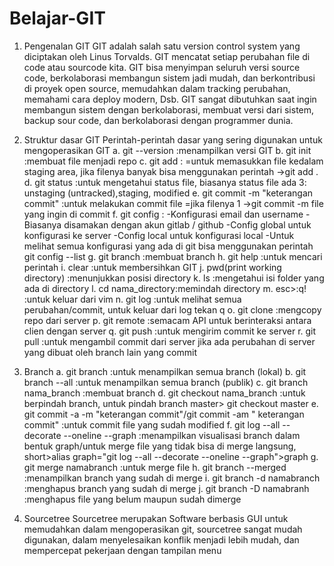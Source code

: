 # Belajar-GIT
1. Pengenalan GIT
    GIT adalah salah satu version control system yang diciptakan oleh Linus Torvalds. GIT mencatat setiap perubahan file di code atau sourcode kita. GIT bisa menyimpan seluruh versi source code, berkolaborasi membangun sistem jadi mudah, dan berkontribusi di proyek open source, memudahkan dalam tracking perubahan, memahami cara deploy modern, Dsb. GIT sangat dibutuhkan saat ingin membangun sistem dengan berkolaborasi, membuat versi dari sistem, backup sour code, dan berkolaborasi dengan programmer dunia.

2. Struktur dasar GIT
    Perintah-perintah dasar yang sering digunakan untuk mengoperasikan GIT
    a. git --version :menampilkan versi GIT
	b. git init :membuat file menjadi repo
	c. git add :  =untuk memasukkan file kedalam staging area, jika filenya banyak bisa menggunakan perintah   ->git add . 
	d. git status :untuk mengetahui status file, biasanya status file ada 3: unstaging (untracked),staging, modified
	e. git commit -m "keterangan commit" :untuk melakukan commit file =jika filenya 1 ->git commit -m file yang ingin di commit 
	f. git config : -Konfigurasi email dan username
                    -Biasanya disamakan dengan akun gitlab / github
                    -Config global untuk konfigurasi ke server
                    -Config local untuk konfigurasi local
                    -Untuk melihat semua konfigurasi yang ada di git bisa menggunakan perintah  git config --list
	g. git branch :membuat branch
	h. git help :untuk mencari perintah
	i. clear :untuk membersihkan GIT
	j. pwd(print working directory) :menunjukkan posisi directory
	k. ls :mengetahui isi folder yang ada di directory
	l. cd nama_directory:memindah directory
	m. esc>:q! :untuk keluar dari vim
	n. git log :untuk melihat semua perubahan/commit, untuk keluar dari log tekan q
    o. git clone :mengcopy repo dari server
    p. git remote :semacam API untuk berinteraksi antara clien dengan server
    q. git push :untuk mengirim commit ke server
    r. git pull :untuk mengambil commit dari server jika ada perubahan di server yang dibuat oleh branch lain yang commit

3. Branch
    a. git branch :untuk menampilkan semua branch (lokal)
    b. git branch --all :untuk menampilkan semua branch (publik)
    c. git branch nama_branch :membuat branch
    d. git checkout nama_branch :untuk berpindah branch, untuk pindah branch master> git checkout master
    e. git commit -a -m "keterangan commit"/git commit -am " keterangan commit" :untuk commit file yang sudah modified
    f. git log  --all --decorate --oneline --graph :menampilkan visualisasi branch dalam bentuk graph/untuk merge file yang tidak bisa di merge langsung, short>alias graph="git log --all --decorate --oneline --graph">graph
    g. git merge namabranch :untuk merge file
    h. git branch --merged :menampilkan branch yang sudah di merge
    i. git branch -d namabranch :menghapus branch yang sudah di merge
    j. git branch -D namabranh :menghapus file yang belum maupun sudah dimerge

4. Sourcetree
    Sourcetree merupakan Software berbasis GUI untuk memudahkan dalam mengoperasikan git, sourcetree sangat mudah digunakan, dalam menyelesaikan konflik menjadi lebih mudah, dan mempercepat pekerjaan dengan tampilan menu
